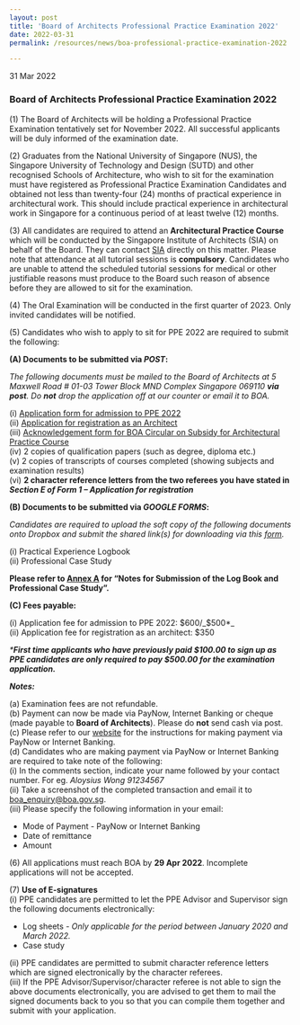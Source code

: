```yaml
---
layout: post
title: 'Board of Architects Professional Practice Examination 2022'
date: 2022-03-31
permalink: /resources/news/boa-professional-practice-examination-2022

---
```


31 Mar 2022

### **Board of Architects Professional Practice Examination 2022**

(1) The Board of Architects will be holding a Professional Practice Examination tentatively set for November 2022. All successful applicants will be duly informed of the examination date.

(2) Graduates from the National University of Singapore (NUS), the Singapore University of Technology and Design (SUTD) and other recognised Schools of Architecture, who wish to sit for the examination must have registered as Professional Practice Examination Candidates and obtained not less than twenty-four (24) months of practical experience in architectural work. This should include practical experience in architectural work in Singapore for a continuous period of at least twelve (12) months. 

(3) All candidates are required to attend an **Architectural Practice Course** which will be conducted by the Singapore Institute of Architects (SIA) on behalf of the Board.  They can contact [SIA](https://www.sia.org.sg/) directly on this matter. Please note that attendance at all tutorial sessions is **compulsory**. Candidates who are unable to attend the scheduled tutorial sessions for medical or other justifiable reasons must produce to the Board such reason of absence before they are allowed to sit for the examination.

(4) The Oral Examination will be conducted in the first quarter of 2023. Only invited candidates will be notified.

(5) Candidates who wish to apply to sit for PPE 2022 are required to submit the following:

**(A) Documents to be submitted via _POST_:**

_The following documents must be mailed to the Board of Architects at 5 Maxwell Road # 01-03 Tower Block MND Complex Singapore 069110 **via post**. Do **not** drop the application off at our counter or email it to BOA._

(i) [Application form for admission to PPE 2022]({{site.baseurl}}/files/Application_form_for_PPE_2022.pdf) <br/> 
(ii) [Application for registration as an Architect]({{site.baseurl}}/files/form_1_application_for_registration.pdf) <br/>
(iii) [Acknowledgement form for BOA Circular on Subsidy for Architectural Practice Course]({{site.baseurl}}/files/BOA_Circular_Subsidy_for_APC_Course_2022.pdf) <br/>
(iv) 2 copies of qualification papers (such as degree, diploma etc.) <br/>
(v) 2 copies of transcripts of courses completed (showing subjects and examination results) <br/>
(vi) **2 character reference letters from the two referees you have stated in _Section E of Form 1 – Application for registration_**

**(B) Documents to be submitted via _GOOGLE FORMS_:**

_Candidates are required to upload the soft copy of the following documents onto Dropbox and submit the shared link(s) for downloading via this [form](https://forms.gle/UTXXj2SdNA2jQfxc6)._

(i) Practical Experience Logbook <br/>
(ii) Professional Case Study 

**Please refer to [Annex A]({{site.baseurl}}/files/Annex_A_Notes_PPE2022.pdf) for “Notes for Submission of the Log Book and Professional Case Study”.** 

**(C) Fees payable:**
    
(i) Application fee for admission to PPE 2022: $600/_$500*_<br/>
(ii) Application fee for registration as an architect: $350

_***First time applicants who have previously paid $100.00 to sign up as PPE candidates are only required to pay $500.00 for the examination application.**_ 

_**Notes:**_

(a) Examination fees are not refundable. <br/>
(b) Payment can now be made via PayNow, Internet Banking or cheque (made payable to **Board of Architects**). Please do **not** send cash via post. <br/>
(c) Please refer to our [website](https://www.boa.gov.sg/files/Instructions_PayNow_Internet_Banking.pdf) for the instructions for making payment via PayNow or Internet Banking.<br/> 
(d) Candidates who are making payment via PayNow or Internet Banking are required to take note of the following: <br/>
(i) In the comments section, indicate your name followed by your contact number. For eg. _Aloysius Wong 91234567_<br/> 
(ii) Take a screenshot of the completed transaction and email it to boa_enquiry@boa.gov.sg. <br/>
(iii) Please specify the following information in your email:
* Mode of Payment - PayNow or Internet Banking
* Date of remittance 
* Amount

(6) All applications must reach BOA by **29 Apr 2022**. Incomplete applications will not be accepted.

(7) **Use of E-signatures**<br/>
(i) PPE candidates are permitted to let the PPE Advisor and Supervisor sign the following documents electronically: <br/>
* Log sheets - _Only applicable for the period between January 2020 and March 2022._ <br/>
* Case study <br/>

(ii) PPE candidates are permitted to submit character reference letters which are signed electronically by the character referees. <br/> 
(iii) If the PPE Advisor/Supervisor/character referee is not able to sign the above documents electronically, you are advised to get them to mail the signed documents back to you so that you can compile them together and submit with your application. 
